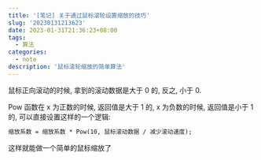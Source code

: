 ```yaml
---
title: '[笔记] 关于通过鼠标滚轮设置缩放的技巧'
slug: '20230131213623'
date: 2023-01-31T21:36:23+08:00
tags:
  - 算法
categories:
  - note
description: '鼠标滚轮缩放的简单算法'
---
```


鼠标正向滚动的时候, 拿到的滚动数据是大于 0 的, 反之, 小于 0.


Pow 函数在 x 为正数的时候, 返回值是大于 1 的, x 为负数的时候, 返回值是小于 1 的, 可以直接设置这样的一个逻辑:


```txt
缩放系数 = 缩放系数 * Pow(10, 鼠标滚动数据 / 减少滚动速度);
```


这样就能做一个简单的鼠标缩放了
